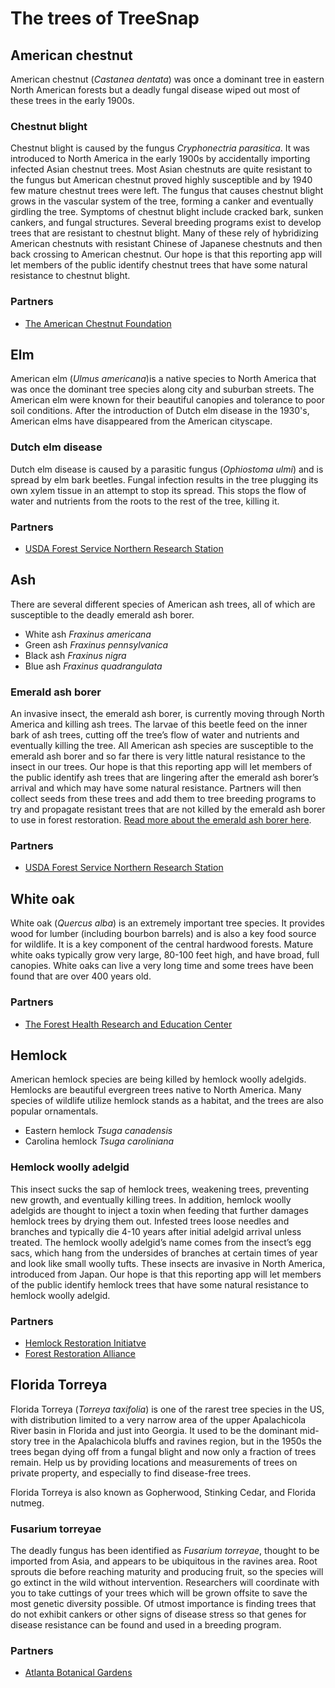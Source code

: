 # The trees of TreeSnap

## American chestnut

American chestnut (_Castanea dentata_) was once a dominant tree in eastern North American forests but a deadly fungal disease wiped out most of these trees in the early 1900s.

### Chestnut blight
 Chestnut blight is caused by the fungus _Cryphonectria parasitica_.  It was introduced to North America in the early 1900s by accidentally importing infected Asian chestnut trees. Most Asian chestnuts are quite resistant to the fungus but American chestnut proved highly susceptible and by 1940 few mature chestnut trees were left.
          The fungus that causes chestnut blight grows in the vascular system of the tree, forming a canker and eventually girdling the tree. Symptoms of chestnut blight include cracked bark, sunken cankers, and fungal structures.
Several breeding programs exist to develop trees that are resistant to chestnut blight. Many of these rely of hybridizing American chestnuts with resistant Chinese of Japanese chestnuts and then back crossing to American chestnut. 
            Our hope is that this reporting app will let members of the public identify chestnut trees that have some natural resistance to chestnut blight. 
            
### Partners

* [The American Chestnut Foundation](https://www.acf.org/)

## Elm

American elm (_Ulmus americana_)is a native species to North America that was once the dominant tree species along city and suburban streets. The American elm were known for their beautiful canopies and tolerance to poor soil conditions. After the introduction of Dutch elm disease in the 1930's, American elms have disappeared from the American cityscape.

### Dutch elm disease

Dutch elm disease is caused by a parasitic fungus (_Ophiostoma ulmi_) and is spread by elm bark beetles.  Fungal infection results in the tree plugging its own xylem tissue in an attempt to stop its spread.  This stops the flow of water and nutrients from the roots to the rest of the tree, killing it.
### Partners 
* [USDA Forest Service Northern Research Station ](https://www.nrs.fs.fed.us/disturbance/invasive_species/ded/survivor_elms/)

## Ash

There are several different species of American ash trees, all of which are susceptible to the deadly emerald ash borer.
 * White ash _Fraxinus americana_
 * Green ash _Fraxinus pennsylvanica_
 * Black ash _Fraxinus nigra_
 * Blue ash _Fraxinus quadrangulata_
        

### Emerald ash borer

An invasive insect, the emerald ash borer, is currently moving through North America and killing ash trees. The larvae of this beetle feed on the inner bark of ash trees, cutting off the tree’s flow of water and nutrients and eventually killing the tree. All American ash species are susceptible to the emerald ash borer and so far there is very little natural resistance to the insect in our trees.
          Our hope is that this reporting app will let members of the public identify ash trees that are lingering after the emerald ash borer’s arrival and which may have some natural resistance. Partners will then collect seeds from these trees and add them to tree breeding programs to try and propagate resistant trees that are not killed by the emerald ash borer to use in forest restoration.
        [Read more about the emerald ash borer here](http://www.hungrypests.com/the-threat/emerald-ash-borer.php).

### Partners

  * [USDA Forest Service Northern Research Station 
](https://www.fs.fed.us/nrs/tools/ash/)

## White oak

White oak (_Quercus alba_) is an extremely important tree species. It provides wood for lumber (including bourbon barrels) and is also a key food source for wildlife. It is a key component of the central hardwood forests. Mature white oaks typically grow very large, 80-100 feet high, and have broad, full canopies. White oaks can live a very long time and some trees have been found that are over 400 years old.

### Partners

* [The Forest Health Research and Education Center](http://www.foresthealthcenter.org) 


## Hemlock
American hemlock species are being killed by hemlock woolly adelgids.  Hemlocks are beautiful evergreen trees native to North America.  Many species of wildlife utilize hemlock stands as a habitat, and the trees are also popular ornamentals.

* Eastern hemlock _Tsuga canadensis_
* Carolina hemlock _Tsuga caroliniana_

### Hemlock woolly adelgid

This insect sucks the sap of hemlock trees, weakening trees, preventing new growth, and eventually killing trees. In addition, hemlock woolly adelgids are thought to inject a toxin when feeding that further damages hemlock trees by drying them out. Infested trees loose needles and branches and typically die 4-10 years after initial adelgid arrival unless treated.
The hemlock woolly adelgid’s name comes from the insect’s egg sacs, which hang from the undersides of branches at certain times of year and look like small woolly tufts. These insects are invasive in North America, introduced from Japan.
Our hope is that this reporting app will let members of the public identify hemlock trees that have some natural resistance to hemlock woolly adelgid. 
       
       
### Partners

* [Hemlock Restoration Initiatve](http://savehemlocksnc.org/)
*  [Forest Restoration Alliance](https://threatenedforests.com/)

## Florida Torreya

Florida Torreya (_Torreya taxifolia_) is one of the rarest tree species in the US, with distribution limited to a very narrow area of the upper Apalachicola River basin in Florida and just into Georgia. It used to be the dominant mid-story tree in the Apalachicola bluffs and ravines region, but in the 1950s the trees began dying off from a fungal blight and now only a fraction of trees remain. Help us by providing locations and measurements of trees on private property, and especially to find disease-free trees.

Florida Torreya is also known as Gopherwood, Stinking Cedar, and Florida nutmeg.

### Fusarium torreyae

The deadly fungus has been identified as _Fusarium torreyae_, thought to be imported from Asia, and appears to be ubiquitous in the ravines area. Root sprouts die before reaching maturity and producing fruit, so the species will go extinct in the wild without intervention. Researchers will coordinate with you to take cuttings of your trees which will be grown offsite to save the most genetic diversity possible. Of utmost importance is finding trees that do not exhibit cankers or other signs of disease stress so that genes for disease resistance can be found and used in a breeding program.

### Partners
* [Atlanta Botanical Gardens]( atlantabg.org/learn/conservation-efforts)